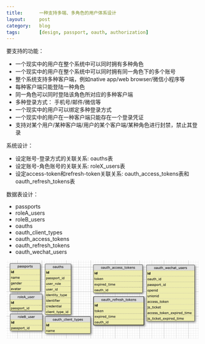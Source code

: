 ```yaml
---
title:      一种支持多端、多角色的用户体系设计
layout:     post
category:   blog
tags:       [design, passport, oauth, authorization]
---
```


要支持的功能：

* 一个现实中的用户在整个系统中可以同时拥有多种角色
* 一个现实中的用户在整个系统中可以同时拥有同一角色下的多个账号
* 整个系统支持多种客户端，例如native app/web browser/微信小程序等
* 每种客户端只能登陆一种角色
* 同一角色可以同时登陆该角色所对应的多种客户端
* 多种登录方式： 手机号/邮件/微信等
* 一个现实中的用户可以绑定多种登录方式
* 一个现实中的用户在一种客户端只能存在一个登录凭证
* 支持对某个用户/某种客户端/用户的某个客户端/某种角色进行封禁，禁止其登录

系统设计：

* 设定账号-登录方式的关联关系: oauths表
* 设定账号-角色账号的关联关系: roleX_users表
* 设定access-token和refresh-token关联关系: oauth_access_tokens表和oauth_refresh_tokens表

数据表设计：

* passports
* roleA_users
* roleB_users
* oauths
* oauth_client_types
* oauth_access_tokens
* oauth_refresh_tokens
* oauth_wechat_users

![表设计][1]




[1]:    /image/passport_system_design_tables.jpg